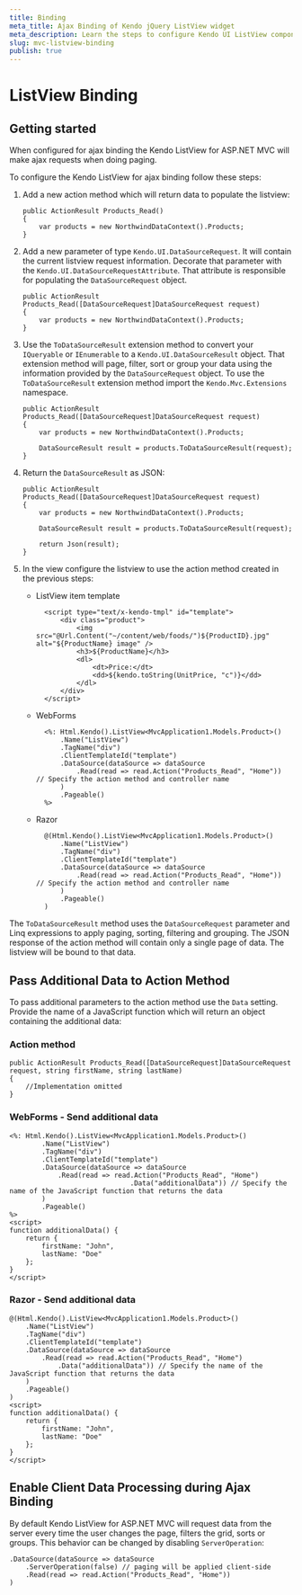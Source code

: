 ```yaml
---
title: Binding
meta_title: Ajax Binding of Kendo jQuery ListView widget
meta_description: Learn the steps to configure Kendo UI ListView component for AJAX binding and easily enable client data processing during AJAX binding.
slug: mvc-listview-binding
publish: true
---
```


# ListView Binding

## Getting started

When configured for ajax binding the Kendo ListView for ASP.NET MVC will make ajax requests when doing paging.

To configure the Kendo ListView for ajax binding follow these steps:

1.  Add a new action method which will return data to populate the listview:

        public ActionResult Products_Read()
        {
            var products = new NorthwindDataContext().Products;
        }
2.  Add a new parameter of type `Kendo.UI.DataSourceRequest`.
It will contain the current listview request information.
Decorate that parameter with the `Kendo.UI.DataSourceRequestAttribute`. That attribute is responsible for populating the `DataSourceRequest` object.

        public ActionResult Products_Read([DataSourceRequest]DataSourceRequest request)
        {
            var products = new NorthwindDataContext().Products;
        }
3.  Use the `ToDataSourceResult` extension method to convert your `IQueryable` or `IEnumerable` to a
`Kendo.UI.DataSourceResult` object. That extension method will page, filter, sort or group your data using the information provided by the
`DataSourceRequest` object. To use the `ToDataSourceResult` extension method import the `Kendo.Mvc.Extensions` namespace.

        public ActionResult Products_Read([DataSourceRequest]DataSourceRequest request)
        {
            var products = new NorthwindDataContext().Products;

            DataSourceResult result = products.ToDataSourceResult(request);
        }
4.  Return the `DataSourceResult` as JSON:

        public ActionResult Products_Read([DataSourceRequest]DataSourceRequest request)
        {
            var products = new NorthwindDataContext().Products;

            DataSourceResult result = products.ToDataSourceResult(request);

            return Json(result);
        }
5.  In the view configure the listview to use the action method created in the previous steps:
    - ListView item template

            <script type="text/x-kendo-tmpl" id="template">
                <div class="product">
                    <img src="@Url.Content("~/content/web/foods/")${ProductID}.jpg" alt="${ProductName} image" />
                    <h3>${ProductName}</h3>
                    <dl>
                        <dt>Price:</dt>
                        <dd>${kendo.toString(UnitPrice, "c")}</dd>
                    </dl>
                </div>
            </script>
    - WebForms

            <%: Html.Kendo().ListView<MvcApplication1.Models.Product>()
                .Name("ListView")
                .TagName("div")
                .ClientTemplateId("template")
                .DataSource(dataSource => dataSource
                    .Read(read => read.Action("Products_Read", "Home")) // Specify the action method and controller name
                )
                .Pageable()
            %>
    - Razor

            @(Html.Kendo().ListView<MvcApplication1.Models.Product>()
                .Name("ListView")
                .TagName("div")
                .ClientTemplateId("template")
                .DataSource(dataSource => dataSource
                    .Read(read => read.Action("Products_Read", "Home")) // Specify the action method and controller name
                )
                .Pageable()
            )


The `ToDataSourceResult` method uses the `DataSourceRequest` parameter and Linq expressions to apply paging, sorting, filtering and grouping.
The JSON response of the action method will contain only a single page of data. The listview will be bound to that data.

## Pass Additional Data to Action Method

To pass additional parameters to the action method use the `Data` setting. Provide the name of a JavaScript function which will return an object
containing the additional data:



### Action method

    public ActionResult Products_Read([DataSourceRequest]DataSourceRequest request, string firstName, string lastName)
    {
        //Implementation omitted
    }


### WebForms - Send additional data

    <%: Html.Kendo().ListView<MvcApplication1.Models.Product>()
            .Name("ListView")
            .TagName("div")
            .ClientTemplateId("template")
            .DataSource(dataSource => dataSource
                .Read(read => read.Action("Products_Read", "Home")
                                  .Data("additionalData")) // Specify the name of the JavaScript function that returns the data
            )
            .Pageable()
    %>
    <script>
    function additionalData() {
        return {
            firstName: "John",
            lastName: "Doe"
        };
    }
    </script>


### Razor - Send additional data

    @(Html.Kendo().ListView<MvcApplication1.Models.Product>()
        .Name("ListView")
        .TagName("div")
        .ClientTemplateId("template")
        .DataSource(dataSource => dataSource
            .Read(read => read.Action("Products_Read", "Home")
                .Data("additionalData")) // Specify the name of the JavaScript function that returns the data
        )
        .Pageable()
    )
    <script>
    function additionalData() {
        return {
            firstName: "John",
            lastName: "Doe"
        };
    }
    </script>


## Enable Client Data Processing during Ajax Binding

By default Kendo ListView for ASP.NET MVC will request data from the server every time the user changes the page, filters the grid, sorts or groups. This behavior
can be changed by disabling `ServerOperation`:

    .DataSource(dataSource => dataSource
        .ServerOperation(false) // paging will be applied client-side
        .Read(read => read.Action("Products_Read", "Home"))
    )
